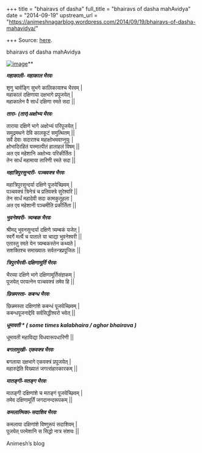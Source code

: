 +++
title = "bhairavs of dasha"
full_title = "bhairavs of dasha mahAvidya"
date = "2014-09-19"
upstream_url = "https://animeshnagarblog.wordpress.com/2014/09/19/bhairavs-of-dasha-mahavidya/"

+++
Source: [here](https://animeshnagarblog.wordpress.com/2014/09/19/bhairavs-of-dasha-mahavidya/).

bhairavs of dasha mahAvidya

[![image](https://animeshnagarblog.files.wordpress.com/2014/09/wpid-525px-mahavidyas-1.jpg?w=700 "525px-Mahavidyas-1.jpg")](https://animeshnagarblog.files.wordpress.com/2014/09/wpid-525px-mahavidyas-1.jpg)**

***महाकाली- महाकाल भैरवः***

शृणु चार्वङ्गि सुभगे कालिकायाश्च भैरवम् \|  
महाकालं दक्षिणाया दक्षभागे प्रपूजयेत् \|  
महाकालेन वै सार्धं दक्षिणा रमते सदा \|\|

***तारा- (तार)अक्षोभ्य भैरवः***

ताराया दक्षिणे भागे अक्षोभ्यं परिपूजयेत् \|  
समुद्रमथने देवि कालकूटं समुत्थितम् \|\|  
सर्वे देवाः सदाराश्च महाक्षोभमवाप्नुयुः \|  
क्षोभादिरहितं यस्मात्पीतं हालाहलं विषम् \|\|  
अत एव महेशानि अक्षोभ्यः परिकीर्तितः \|  
तेन सार्धं महामाया तारिणी रमते सदा \|\|

***महात्रिपुरसुन्दरी- पञ्चवक्त्र भैरवः***

महात्रिपुरसुन्दर्या दक्षिणे पूजयेच्छिवम् \|  
पञ्चवक्त्रं त्रिनेत्रं च प्रतिवक्त्रे सुरेश्वरि \|\|  
तेन सार्धं महादेवी सदा कामकुतूहला \|  
अत एव महेशानी पञ्चमीति प्रकीर्तिता \|\|

***भुवनेश्वरी- त्र्यम्बक भैरवः***

श्रीमद् भुवनसुन्दर्या दक्षिणे त्र्यम्बकं यजेत् \|  
स्वर्गे मर्त्ये च पाताले या चाद्या भुवनेश्वरी \|\|  
एतास्तु रमते येन त्र्यम्बकस्तेन कथ्यते \|  
सशक्तिश्च समाख्यातः सर्वतन्त्रप्रपूजितः \|\|

***त्रिपुरभैरवी-दक्षिणामूर्ति भैरवः***

भैरव्या दक्षिणे भागे दक्षिणामूर्तिसंज्ञकम् \|  
पूजयेत् परयत्नेन पञ्चवक्त्रं तमेव हि \|\|

***छिन्नमस्ता- कबन्ध भैरवः***

छिन्नमस्ता दक्षिणांशे कबन्धं पूजयेच्छिवम् \|  
कबन्धपूजनाद्देवि सर्वसिद्धीश्वरो भवेत् \|\|

***धूमावती \* ( some times kalabhaira / aghor bhairava )***

धूमावती महाविद्या विधवारूपधारिणी \|\|

***बगलामुखी- एकवक्त्र भैरवः***

बगलाया दक्षभागे एकवक्त्रं प्रपूजयेत् \|  
महारुद्रेति विख्यातं जगत्संहारकारकम् \|\|

***मातङ्गी-मतङ्ग भैरवः***

मातङ्गी दक्षिणांशे च मतङ्गं पूजयेच्छिवम् \|  
तमेव दक्षिणामूर्तिं जगदानन्दरूपकम् \|\|

***कमलात्मिका-सदाशिव भैरवः***

कमलाया दक्षिणांशे विष्णुरूपं सदाशिवम् \|  
पूजयेत् परमेशानि स सिद्धो नात्र संशयः \|\|

Animesh’s blog


